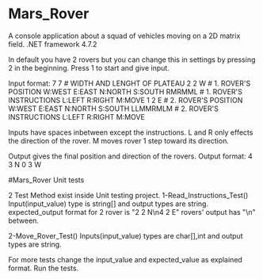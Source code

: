 # Mars_Rover
A console application about a squad of vehicles moving on a 2D matrix field.
.NET framework 4.7.2 

In default you have 2 rovers but you can change this in settings by pressing 2 in the beginning.
Press 1 to start and give input.

  Input format:
    7 7        # WIDTH AND LENGHT OF PLATEAU
    2 2 W      # 1. ROVER'S POSITION W:WEST E:EAST N:NORTH S:SOUTH
    RMRMML     # 1. ROVER'S INSTRUCTIONS L:LEFT R:RIGHT M:MOVE
    1 2 E      # 2. ROVER'S POSITION W:WEST E:EAST N:NORTH S:SOUTH
    LLMMRMLM   # 2. ROVER'S INSTRUCTIONS L:LEFT R:RIGHT M:MOVE
    
Inputs have spaces inbetween except the instructions.
L and R only effects the direction of the rover. M moves rover 1 step toward its direction. 

Output gives the final position and direction of the rovers.
  Output format:
    4 3 N
    0 3 W
    
#Mars_Rover Unit tests

2 Test Method exist inside Unit testing project.
  1-Read_Instructions_Test()
  Input(input_value) type is string[] and output types are string.
  expected_output format for 2 rover is "2 2 N\n4 2 E" rovers' output has "\n" between.  
  
  2-Move_Rover_Test()
  Inputs(input_value) types are char[],int and output types are string.
  
  
 For more tests change the input_value and expected_value as explained format. Run the tests.
  


    
    
    
